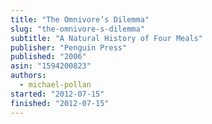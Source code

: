 ```yaml
---
title: "The Omnivore’s Dilemma"
slug: "the-omnivore-s-dilemma"
subtitle: "A Natural History of Four Meals"
publisher: "Penguin Press"
published: "2006"
asin: "1594200823"
authors:
  - michael-pollan
started: "2012-07-15"
finished: "2012-07-15"
---
```

